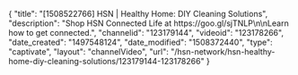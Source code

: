 {
    "title": "[1508522766] HSN | Healthy Home: DIY Cleaning Solutions",
    "description": "Shop HSN Connected Life at https:\/\/goo.gl\/sjTNLP\n\nLearn how to get connected.",
    "channelid": "123179144",
    "videoid": "123178266",
    "date_created": "1497548124",
    "date_modified": "1508372440",
    "type": "captivate",
    "layout": "channelVideo",
    "url": "\/hsn-network\/hsn-healthy-home-diy-cleaning-solutions\/123179144-123178266"
}